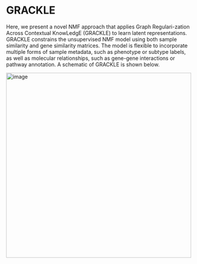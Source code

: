 # GRACKLE

Here, we present a novel NMF approach that applies Graph Regulari-zation Across Contextual KnowLedgE (GRACKLE) to learn latent representations. GRACKLE constrains the unsupervised NMF model using both sample similarity and gene similarity matrices. The model is flexible to incorporate multiple forms of sample metadata, such as phenotype or subtype labels, as well as molecular relationships, such as gene-gene interactions or pathway annotation. A schematic of GRACKLE is shown below. 

<img width="500" alt="image" src="https://github.com/user-attachments/assets/bd3436bb-644b-486b-8f52-034d81ab54ff" />

